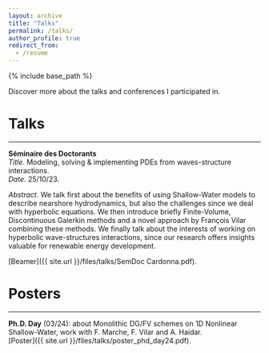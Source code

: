 ```yaml
---
layout: archive
title: "Talks"
permalink: /talks/
author_profile: true
redirect_from:
  - /resume
---
```


{% include base_path %}

Discover more about the talks and conferences I participated in.

Talks
======

***

<b>Séminaire des Doctorants</b> <br>
<i>Title</i>. Modeling, solving & implementing PDEs from waves-structure interactions. <br>
<i>Date</i>. 25/10/23.<br>

<i>Abstract</i>. We talk first about the benefits of using Shallow-Water models to describe nearshore hydrodynamics, but also the challenges since we deal with hyperbolic equations. We then introduce briefly Finite-Volume, Discontinuous Galerkin methods and a novel approach by François Vilar combining these methods. We finally talk about the interests of working on hyperbolic wave-structures interactions, since our research offers insights valuable for renewable energy development.

[Beamer]({{ site.url }}/files/talks/SemDoc Cardonna.pdf).


Posters
======

***

<b>Ph.D. Day</b> (03/24): about Monolithic DG/FV schemes on 1D Nonlinear Shallow-Water, work with F. Marche, F. Vilar and A. Haidar.<br>
[Poster]({{ site.url }}/files/talks/poster_phd_day24.pdf).

